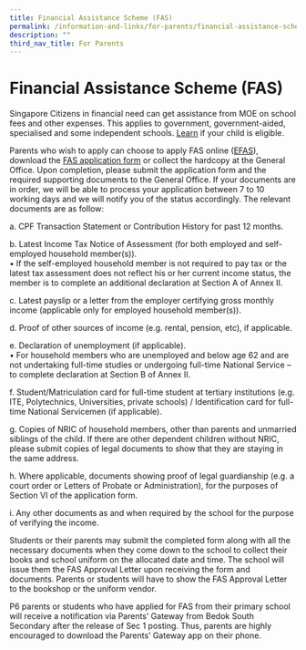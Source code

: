 ```yaml
---
title: Financial Assistance Scheme (FAS)
permalink: /information-and-links/for-parents/financial-assistance-scheme-fas/
description: ""
third_nav_title: For Parents
---
```

Financial Assistance Scheme (FAS)
=================================

Singapore Citizens in financial need can get assistance from MOE on school fees and other expenses. This applies to government, government-aided, specialised and some independent schools. [Learn](/files/MOE_FAS_pamphlet_2021_compressed.pdf) if your child is eligible. 

  

Parents who wish to apply can choose to apply FAS online ([EFAS](https://go.gov.sg/moe-efas)), download the [FAS application form](/files/MOE%20FAS%20Application%20Form%202023%20updated.pdf) or collect the hardcopy at the General Office. Upon completion, please submit the application form and the required supporting documents to the General Office. If your documents are in order, we will be able to process your application between 7 to 10 working days and we will notify you of the status accordingly. The relevant documents are as follow:

a. CPF Transaction Statement or Contribution History for past 12 months.  

b. Latest Income Tax Notice of Assessment (for both employed and self-employed household member(s)). <br>
• If the self-employed household member is not required to pay tax or the latest tax assessment does not reflect his or her current income status, the member is to complete an additional declaration at Section A of Annex II.

c. Latest payslip or a letter from the employer certifying gross monthly income (applicable only for employed household member(s)).

d. Proof of other sources of income (e.g. rental, pension, etc), if applicable.

e. Declaration of unemployment (if applicable). <br>
• For household members who are unemployed and below age 62 and are not undertaking full-time studies or undergoing full-time National Service – to complete declaration at Section B of Annex II.

f. Student/Matriculation card for full-time student at tertiary institutions (e.g. ITE, Polytechnics, Universities, private schools) / Identification card for full-time National Servicemen (if applicable).

g. Copies of NRIC of household members, other than parents and unmarried siblings of the child. If there are other dependent children without NRIC, please submit copies of legal documents to show that they are staying in the same address.

h. Where applicable, documents showing proof of legal guardianship (e.g. a court order or Letters of Probate or Administration), for the purposes of Section VI of the application form.

i. Any other documents as and when required by the school for the purpose of verifying the income.

Students or their parents may submit the completed form along with all the necessary documents when they come down to the school to collect their books and school uniform on the allocated date and time. The school will issue them the FAS Approval Letter upon receiving the form and documents. Parents or students will have to show the FAS Approval Letter to the bookshop or the uniform vendor.

P6 parents or students who have applied for FAS from their primary school will receive a notification via Parents’ Gateway from Bedok South Secondary after the release of Sec 1 posting. Thus, parents are highly encouraged to download the Parents’ Gateway app on their phone.